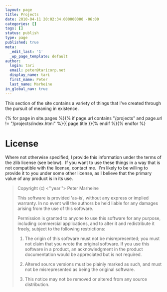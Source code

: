 ```yaml
---
layout: page
title: Projects
date: 2010-04-11 20:02:34.000000000 -06:00
categories: []
tags: []
status: publish
type: page
published: true
meta:
  _edit_last: '1'
  _wp_page_template: default
author:
  login: tari
  email: peter@taricorp.net
  display_name: tari
  first_name: Peter
  last_name: Marheine
in_global_nav: true
---
```


This section of the site contains a variety of things that I've created through
the pursuit of meaning in existence.

{% for page in site.pages %}{% if page.url contains "/projects" and page.url != "/projects/index.html" %}{{ page.title }}{% endif %}{% endfor %}

# License

Where not otherwise specified, I provide this information under the terms of
the zlib license (see below).  If you want to use these things in a way that is
not compatible with the license, contact me.  I'm likely to be willing to
provide it to you under some other license, as I believe that the primary value
of any product is in its use.

> Copyright (c) &lt;''year''&gt; Peter Marheine
> 
> This software is provided 'as-is', without any express or implied
> warranty. In no event will the authors be held liable for any damages
> arising from the use of this software.
> 
> Permission is granted to anyone to use this software for any purpose,
> including commercial applications, and to alter it and redistribute it
> freely, subject to the following restrictions:
> 
>    1. The origin of this software must not be misrepresented; you must not
>    claim that you wrote the original software. If you use this software
>    in a product, an acknowledgment in the product documentation would be
>    appreciated but is not required.
> 
>    2. Altered source versions must be plainly marked as such, and must not be
>    misrepresented as being the original software.
> 
>    3. This notice may not be removed or altered from any source
>    distribution.
